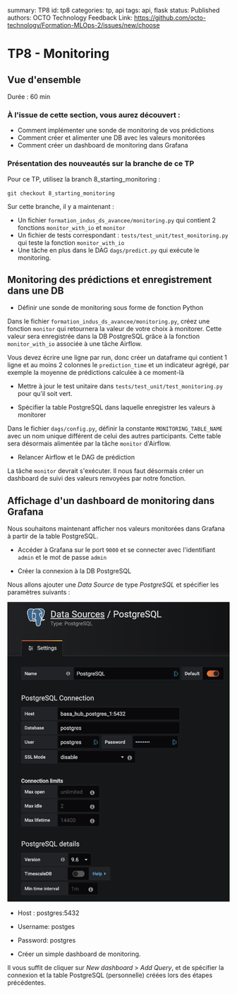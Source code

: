 summary: TP8
id: tp8
categories: tp, api
tags: api, flask
status: Published
authors: OCTO Technology
Feedback Link: https://github.com/octo-technology/Formation-MLOps-2/issues/new/choose

# TP8 - Monitoring

## Vue d'ensemble
Durée : 60 min

### À l'issue de cette section, vous aurez découvert :

- Comment implémenter une sonde de monitoring de vos prédictions
- Comment créer et alimenter une DB avec les valeurs monitorées
- Comment créer un dashboard de monitoring dans Grafana

### Présentation des nouveautés sur la branche de ce TP

Pour ce TP, utilisez la branch 8_starting_monitoring :

`git checkout 8_starting_monitoring`

Sur cette branche, il y a maintenant : 
- Un fichier `formation_indus_ds_avancee/monitoring.py` qui contient 2 fonctions `monitor_with_io` et `monitor`
- Un fichier de tests correspondant : `tests/test_unit/test_monitoring.py` qui teste la fonction `monitor_with_io`
- Une tâche en plus dans le DAG `dags/predict.py` qui exécute le monitoring. 


## Monitoring des prédictions et enregistrement dans une DB

- Définir une sonde de monitoring sous forme de fonction Python

Dans le fichier `formation_indus_ds_avancee/monitoring.py`, créez une fonction `monitor` qui retournera la valeur de
votre choix à monitorer. Cette valeur sera enregistrée dans la DB PostgreSQL grâce à la fonction `monitor_with_io`
associée à une tâche Airflow.

Vous devez écrire une ligne par run, donc créer un dataframe qui contient 1 ligne et au moins 2 colonnes le `prediction_time` et un indicateur agrégé,
par exemple la moyenne de prédictions calculée à ce moment-là

- Mettre à jour le test unitaire dans `tests/test_unit/test_monitoring.py` pour qu’il soit vert.

- Spécifier la table PostgreSQL dans laquelle enregistrer les valeurs à monitorer

Dans le fichier `dags/config.py`, définir la constante `MONITORING_TABLE_NAME` avec un nom unique
différent de celui des autres participants. Cette table sera désormais alimentée par la tâche `monitor` d'Airflow.

- Relancer Airflow et le DAG de prédiction

La tâche `monitor` devrait s'exécuter. Il nous faut désormais créer un dashboard de suivi des valeurs renvoyées par
notre fonction.

## Affichage d'un dashboard de monitoring dans Grafana

Nous souhaitons maintenant afficher nos valeurs monitorées dans Grafana à partir de la table PostgreSQL.

- Accéder à Grafana sur le port `9000` et se connecter avec l'identifiant `admin` et le mot de passe `admin`

- Créer la connexion à la DB PostgreSQL

Nous allons ajouter une *Data Source* de type *PostgreSQL* et spécifier les paramètres suivants :

![sdata-source-grafana](./docs/tp8/data-source-grafana.png)

- Host : postgres:5432
- Username: postges
- Password: postgres

- Créer un simple dashboard de monitoring.

Il vous suffit de cliquer sur *New dashboard* > *Add Query*, et de spécifier la connexion et la table PostgreSQL
(personnelle) créées lors des étapes précédentes.
